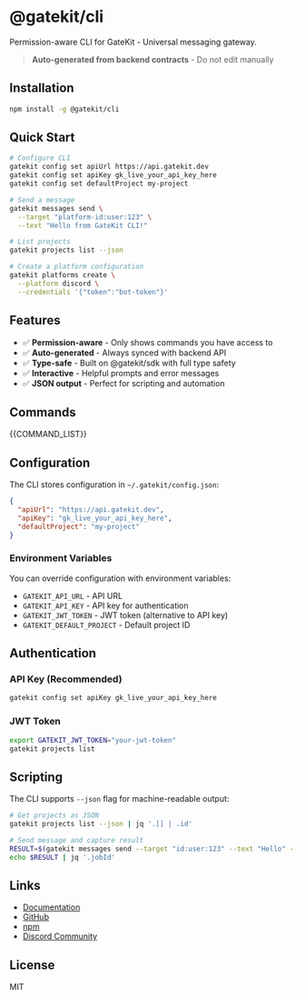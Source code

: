 # @gatekit/cli

Permission-aware CLI for GateKit - Universal messaging gateway.

> **Auto-generated from backend contracts** - Do not edit manually

## Installation

```bash
npm install -g @gatekit/cli
```

## Quick Start

```bash
# Configure CLI
gatekit config set apiUrl https://api.gatekit.dev
gatekit config set apiKey gk_live_your_api_key_here
gatekit config set defaultProject my-project

# Send a message
gatekit messages send \
  --target "platform-id:user:123" \
  --text "Hello from GateKit CLI!"

# List projects
gatekit projects list --json

# Create a platform configuration
gatekit platforms create \
  --platform discord \
  --credentials '{"token":"bot-token"}'
```

## Features

- ✅ **Permission-aware** - Only shows commands you have access to
- ✅ **Auto-generated** - Always synced with backend API
- ✅ **Type-safe** - Built on @gatekit/sdk with full type safety
- ✅ **Interactive** - Helpful prompts and error messages
- ✅ **JSON output** - Perfect for scripting and automation

## Commands

{{COMMAND_LIST}}

## Configuration

The CLI stores configuration in `~/.gatekit/config.json`:

```json
{
  "apiUrl": "https://api.gatekit.dev",
  "apiKey": "gk_live_your_api_key_here",
  "defaultProject": "my-project"
}
```

### Environment Variables

You can override configuration with environment variables:

- `GATEKIT_API_URL` - API URL
- `GATEKIT_API_KEY` - API key for authentication
- `GATEKIT_JWT_TOKEN` - JWT token (alternative to API key)
- `GATEKIT_DEFAULT_PROJECT` - Default project ID

## Authentication

### API Key (Recommended)

```bash
gatekit config set apiKey gk_live_your_api_key_here
```

### JWT Token

```bash
export GATEKIT_JWT_TOKEN="your-jwt-token"
gatekit projects list
```

## Scripting

The CLI supports `--json` flag for machine-readable output:

```bash
# Get projects as JSON
gatekit projects list --json | jq '.[] | .id'

# Send message and capture result
RESULT=$(gatekit messages send --target "id:user:123" --text "Hello" --json)
echo $RESULT | jq '.jobId'
```

## Links

- [Documentation](https://docs.gatekit.dev)
- [GitHub](https://github.com/filipexyz/gatekit-cli)
- [npm](https://www.npmjs.com/package/@gatekit/cli)
- [Discord Community](https://discord.gg/bQPsvycW)

## License

MIT
